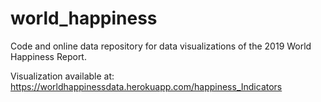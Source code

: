 # world_happiness


Code and online data repository for data visualizations of the 2019 World Happiness Report. 

Visualization available at: 
https://worldhappinessdata.herokuapp.com/happiness_Indicators 
